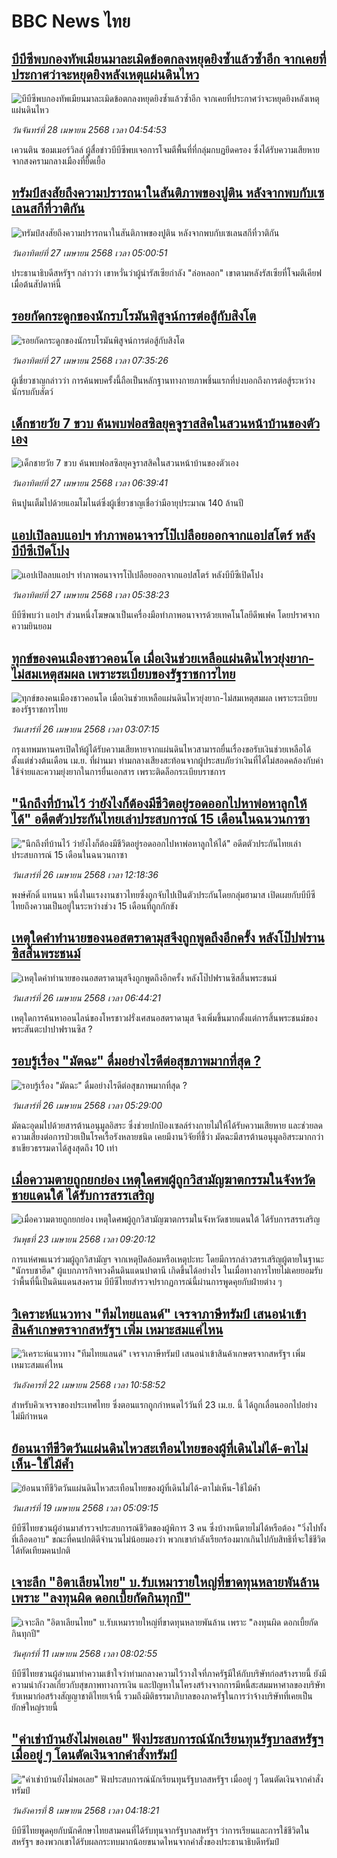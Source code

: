 # BBC News ไทย## [บีบีซีพบกองทัพเมียนมาละเมิดข้อตกลงหยุดยิงซ้ำแล้วซ้ำอีก จากเคยที่ประกาศว่าจะหยุดยิงหลังเหตุแผ่นดินไหว ](https://www.bbc.com/thai/articles/czx1q53ln2do?at_campaign=githubrss)![บีบีซีพบกองทัพเมียนมาละเมิดข้อตกลงหยุดยิงซ้ำแล้วซ้ำอีก จากเคยที่ประกาศว่าจะหยุดยิงหลังเหตุแผ่นดินไหว ](https://ichef.bbci.co.uk/ace/standard/240/cpsprodpb/2ed7/live/fad54c50-23b9-11f0-8c2e-77498b1ce297.jpg)_วันจันทร์ที่ 28 เมษายน 2568 เวลา 04:54:53_เควนติน ซอมเมอร์วิลล์ ผู้สื่อข่าวบีบีซีพบเจอการโจมตีพื้นที่ที่กลุ่มกบฏยึดครอง ซึ่งได้รับความเสียหายจากสงครามกลางเมืองที่ยื้ดเยื้อ## [ทรัมป์สงสัยถึงความปรารถนาในสันติภาพของปูติน หลังจากพบกับเซเลนสกีที่วาติกัน](https://www.bbc.com/thai/articles/cgm8pnnelzvo?at_campaign=githubrss)![ทรัมป์สงสัยถึงความปรารถนาในสันติภาพของปูติน หลังจากพบกับเซเลนสกีที่วาติกัน](https://ichef.bbci.co.uk/ace/standard/240/cpsprodpb/085e/live/fdda3db0-22a2-11f0-9060-674316cb3a1f.jpg)_วันอาทิตย์ที่ 27 เมษายน 2568 เวลา 05:00:51_ประธานาธิบดีสหรัฐฯ กล่าวว่า เขาหวั่นว่าผู้นำรัสเซียกำลัง "ล่อหลอก" เขาตามหลังรัสเซียที่โจมตีเคียฟเมื่อต้นสัปดาห์นี้## [รอยกัดกระดูกของนักรบโรมันพิสูจน์การต่อสู้กับสิงโต](https://www.bbc.com/thai/articles/cx2019yx0rxo?at_campaign=githubrss)![รอยกัดกระดูกของนักรบโรมันพิสูจน์การต่อสู้กับสิงโต](https://ichef.bbci.co.uk/ace/standard/240/cpsprodpb/6d2c/live/e7d109b0-2034-11f0-9f40-15f12af7a309.jpg)_วันอาทิตย์ที่ 27 เมษายน 2568 เวลา 07:35:26_ผู้เชี่ยวชาญกล่าวว่า การค้นพบครั้งนี้ถือเป็นหลักฐานทางกายภาพชิ้นแรกที่บ่งบอกถึงการต่อสู้ระหว่างนักรบกับสัตว์## [เด็กชายวัย 7 ขวบ ค้นพบฟอสซิลยุคจูราสสิคในสวนหน้าบ้านของตัวเอง](https://www.bbc.com/thai/articles/cd6jpw9676do?at_campaign=githubrss)![เด็กชายวัย 7 ขวบ ค้นพบฟอสซิลยุคจูราสสิคในสวนหน้าบ้านของตัวเอง](https://ichef.bbci.co.uk/ace/standard/240/cpsprodpb/53c4/live/acdd88d0-21cc-11f0-89a9-cb5ed9bbefd9.jpg)_วันอาทิตย์ที่ 27 เมษายน 2568 เวลา 06:39:41_หินปูนเต็มไปด้วยแอมโมไนต์ซึ่งผู้เชี่ยวชาญเชื่อว่ามีอายุประมาณ 140 ล้านปี## [แอปเปิลลบแอปฯ  ทำภาพอนาจารโป๊เปลือยออกจากแอปสโตร์ หลังบีบีซีเปิดโปง](https://www.bbc.com/thai/articles/cn91pl70g9do?at_campaign=githubrss)![แอปเปิลลบแอปฯ  ทำภาพอนาจารโป๊เปลือยออกจากแอปสโตร์ หลังบีบีซีเปิดโปง](https://ichef.bbci.co.uk/ace/standard/240/cpsprodpb/0228/live/f8f09c30-2258-11f0-9c65-a5c3dc449bf3.png)_วันอาทิตย์ที่ 27 เมษายน 2568 เวลา 05:38:23_บีบีซีพบว่า แอปฯ ส่วนหนึ่งโฆษณาเป็นเครื่องมือทำภาพอนาจารด้วยเทคโนโลยีดีพเฟค โดยปราศจากความยินยอม## [ทุกข์ของคนเมืองชาวคอนโด เมื่อเงินช่วยเหลือแผ่นดินไหวยุ่งยาก-ไม่สมเหตุสมผล เพราะระเบียบของรัฐราชการไทย](https://www.bbc.com/thai/articles/ce82jewkgkeo?at_campaign=githubrss)![ทุกข์ของคนเมืองชาวคอนโด เมื่อเงินช่วยเหลือแผ่นดินไหวยุ่งยาก-ไม่สมเหตุสมผล เพราะระเบียบของรัฐราชการไทย](https://ichef.bbci.co.uk/ace/standard/240/cpsprodpb/b110/live/5433b910-21d2-11f0-baee-adaa619d2de0.jpg)_วันเสาร์ที่ 26 เมษายน 2568 เวลา 03:07:15_กรุงเทพมหานครเปิดให้ผู้ได้รับความเสียหายจากแผ่นดินไหวสามารถยื่นเรื่องขอรับเงินช่วยเหลือได้ตั้งแต่ช่วงต้นเดือน เม.ย. ที่ผ่านมา ท่ามกลางเสียงสะท้อนจากผู้ประสบภัยว่าเงินที่ได้ไม่สอดคล้องกับค่าใช้จ่ายและความยุ่งยากในการยื่นเอกสาร เพราะติดล็อกระเบียบราชการ## ["นึกถึงที่บ้านไว้ ว่ายังไงก็ต้องมีชีวิตอยู่รอดออกไปหาพ่อหาลูกให้ได้" อดีตตัวประกันไทยเล่าประสบการณ์ 15 เดือนในฉนวนกาซา](https://www.bbc.com/thai/articles/ce306v97dd0o?at_campaign=githubrss)!["นึกถึงที่บ้านไว้ ว่ายังไงก็ต้องมีชีวิตอยู่รอดออกไปหาพ่อหาลูกให้ได้" อดีตตัวประกันไทยเล่าประสบการณ์ 15 เดือนในฉนวนกาซา](https://ichef.bbci.co.uk/ace/standard/240/cpsprodpb/6489/live/a6bcc630-229b-11f0-9c65-a5c3dc449bf3.png)_วันเสาร์ที่ 26 เมษายน 2568 เวลา 12:18:36_พงษ์ศักดิ์ แทนนา หนึ่งในแรงงานชาวไทยซึ่งถูกจับไปเป็นตัวประกันโดยกลุ่มฮามาส เปิดเผยกับบีบีซีไทยถึงความเป็นอยู่ในระหว่างช่วง 15 เดือนที่ถูกกักขัง## [เหตุใดคำทำนายของนอสตราดามุสจึงถูกพูดถึงอีกครั้ง หลังโป๊ปฟรานซิสสิ้นพระชนม์](https://www.bbc.com/thai/articles/cly1ryvd7plo?at_campaign=githubrss)![เหตุใดคำทำนายของนอสตราดามุสจึงถูกพูดถึงอีกครั้ง หลังโป๊ปฟรานซิสสิ้นพระชนม์](https://ichef.bbci.co.uk/ace/standard/240/cpsprodpb/14cd/live/f192ba80-210a-11f0-b1ba-8bc47850ff39.jpg)_วันเสาร์ที่ 26 เมษายน 2568 เวลา 06:44:21_เหตุใดการค้นหาออนไลน์ของโหรชาวฝรั่งเศสนอสตราดามุส จึงเพิ่มขึ้นมากตั้งแต่การสิ้นพระชนม์ของพระสันตะปาปาฟรานซิส ?## [รอบรู้เรื่อง "มัตฉะ" ดื่มอย่างไรดีต่อสุขภาพมากที่สุด ?](https://www.bbc.com/thai/articles/c62x6315819o?at_campaign=githubrss)![รอบรู้เรื่อง "มัตฉะ" ดื่มอย่างไรดีต่อสุขภาพมากที่สุด ?](https://ichef.bbci.co.uk/ace/standard/240/cpsprodpb/aa90/live/5f25f3b0-15fc-11f0-b1b3-7358f8d35a35.jpg)_วันเสาร์ที่ 26 เมษายน 2568 เวลา 05:29:00_มัตฉะอุดมไปด้วยสารต้านอนุมูลอิสระ ซึ่งช่วยปกป้องเซลล์ร่างกายไม่ให้ได้รับความเสียหาย และช่วยลดความเสี่ยงต่อการป่วยเป็นโรคเรื้อรังหลายชนิด เคยมีงานวิจัยที่ชี้ว่า มัตฉะมีสารต้านอนุมูลอิสระมากกว่าชาเขียวธรรมดาได้สูงสุดถึง 10 เท่า## [เมื่อความตายถูกยกย่อง เหตุใดศพผู้ถูกวิสามัญฆาตกรรมในจังหวัดชายแดนใต้ ได้รับการสรรเสริญ](https://www.bbc.com/thai/articles/c2ern0d99ngo?at_campaign=githubrss)![เมื่อความตายถูกยกย่อง เหตุใดศพผู้ถูกวิสามัญฆาตกรรมในจังหวัดชายแดนใต้ ได้รับการสรรเสริญ](https://ichef.bbci.co.uk/ace/standard/240/cpsprodpb/ac13/live/bdfd7780-2021-11f0-8c2e-77498b1ce297.jpg)_วันพุธที่ 23 เมษายน 2568 เวลา 09:20:12_การแห่ศพแนวร่วมผู้ถูกวิสามัญฯ จากเหตุปิดล้อมหรือเหตุปะทะ โดยมีการกล่าวสรรเสริญผู้ตายในฐานะ "นักรบชาฮีด" ผู้แบกภารกิจทวงคืนดินแดนปาตานี เกิดขึ้นได้อย่างไร ในเมื่อทางการไทยไม่เคยยอมรับว่าพื้นที่นี้เป็นดินแดนสงคราม บีบีซีไทยสำรวจปรากฏการณ์นี้ผ่านการพูดคุยกับฝ่ายต่าง ๆ## [วิเคราะห์แนวทาง "ทีมไทยแลนด์" เจรจาภาษีทรัมป์ เสนอนำเข้าสินค้าเกษตรจากสหรัฐฯ เพิ่ม เหมาะสมแค่ไหน](https://www.bbc.com/thai/articles/cj3xvevym50o?at_campaign=githubrss)![วิเคราะห์แนวทาง "ทีมไทยแลนด์" เจรจาภาษีทรัมป์ เสนอนำเข้าสินค้าเกษตรจากสหรัฐฯ เพิ่ม เหมาะสมแค่ไหน](https://ichef.bbci.co.uk/ace/standard/240/cpsprodpb/31f7/live/78a17520-1e8b-11f0-b1b3-7358f8d35a35.jpg)_วันอังคารที่ 22 เมษายน 2568 เวลา 10:58:52_สำหรับคิวเจรจาของประเทศไทย ซึ่งตอนแรกถูกกำหนดไว้วันที่ 23 เม.ย. นี้ ได้ถูกเลื่อนออกไปอย่างไม่มีกำหนด## [ย้อนนาทีชีวิตวันแผ่นดินไหวสะเทือนไทยของผู้ที่เดินไม่ได้-ตาไม่เห็น-ใช้ไม้ค้ำ](https://www.bbc.com/thai/articles/c8x8rzpld0jo?at_campaign=githubrss)![ย้อนนาทีชีวิตวันแผ่นดินไหวสะเทือนไทยของผู้ที่เดินไม่ได้-ตาไม่เห็น-ใช้ไม้ค้ำ](https://ichef.bbci.co.uk/ace/standard/240/cpsprodpb/e964/live/e00ac3b0-1c3d-11f0-b1b3-7358f8d35a35.jpg)_วันเสาร์ที่ 19 เมษายน 2568 เวลา 05:09:15_บีบีซีไทยชวนผู้อ่านมาสำรวจประสบการณ์ชีวิตของผู้พิการ 3 คน ซึ่งบ้างหนีตายไม่ได้หรือต้อง "วิ่งไปทั้งที่เลือดอาบ" ขณะที่คนปกติดีจำนวนไม่น้อยมองว่า พวกเขากำลังเรียกร้องมากเกินไปกับสิทธิที่จะใช้ชีวิตได้ทัดเทียมคนปกติ## [เจาะลึก "อิตาเลียนไทย" บ.รับเหมารายใหญ่ที่ขาดทุนหลายพันล้าน เพราะ "ลงทุนผิด ดอกเบี้ยกัดกินทุกปี"](https://www.bbc.com/thai/articles/cvgppjnr238o?at_campaign=githubrss)![เจาะลึก "อิตาเลียนไทย" บ.รับเหมารายใหญ่ที่ขาดทุนหลายพันล้าน เพราะ "ลงทุนผิด ดอกเบี้ยกัดกินทุกปี"](https://ichef.bbci.co.uk/ace/standard/240/cpsprodpb/15d4/live/189dd5a0-15e0-11f0-a455-cf1d5f751d2f.jpg)_วันศุกร์ที่ 11 เมษายน 2568 เวลา 08:02:55_บีบีซีไทยชวนผู้อ่านมาทำความเข้าใจว่าท่ามกลางความไว้วางใจที่ภาครัฐมีให้กับบริษัทก่อสร้างรายนี้ ยังมีความน่ากังวลเกี่ยวกับสุขภาพทางการเงิน และปัญหาในโครงสร้างจากการมีหนี้สะสมมหาศาลของบริษัทรับเหมาก่อสร้างสัญญาชาติไทยเจ้านี้ รวมถึงมิติธรรมาภิบาลของภาครัฐในการว่าจ้างบริษัทที่เคยเป็นยักษ์ใหญ่รายนี้## ["ค่าเช่าบ้านยังไม่พอเลย" ฟังประสบการณ์นักเรียนทุนรัฐบาลสหรัฐฯ เมื่ออยู่ ๆ โดนตัดเงินจากคำสั่งทรัมป์](https://www.bbc.com/thai/articles/cewkjr8yny8o?at_campaign=githubrss)!["ค่าเช่าบ้านยังไม่พอเลย" ฟังประสบการณ์นักเรียนทุนรัฐบาลสหรัฐฯ เมื่ออยู่ ๆ โดนตัดเงินจากคำสั่งทรัมป์](https://ichef.bbci.co.uk/ace/standard/240/cpsprodpb/8497/live/99a530e0-066c-11f0-88b7-5556e7b55c5e.jpg)_วันอังคารที่ 8 เมษายน 2568 เวลา 04:18:21_บีบีซีไทยพูดคุยกับนักศึกษาไทยสามคนที่ได้รับทุนจากรัฐบาลสหรัฐฯ ว่าการเรียนและการใช้ชีวิตในสหรัฐฯ ของพวกเขาได้รับผลกระทบมากน้อยขนาดไหนจากคำสั่งของประธานาธิบดีทรัมป์